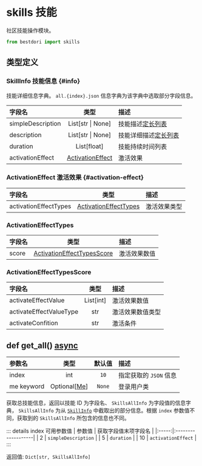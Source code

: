 # skills 技能

社区技能操作模块。

```python
from bestdori import skills
```

## 类型定义

### SkillInfo 技能信息 {#info}

技能详细信息字典。 `all.{index}.json` 信息字典为该字典中选取部分字段信息。

| 字段名 | 类型 | 描述 |
|:------|:----:|:-----|
| simpleDescription | List[str \| None] | 技能描述[定长列表](/typing/#fixed-list) |
| description | List[str \| None] | 技能详细描述[定长列表](/typing/#fixed-list) |
| duration | List[float] | 技能持续时间列表 |
| activationEffect | [ActivationEffect](#activation-effect) | 激活效果 |

### ActivationEffect 激活效果 {#activation-effect}

| 字段名 | 类型 | 描述 |
|:------|:----:|:-----|
| activationEffectTypes | [ActivationEffectTypes](#activationeffecttypes) | 激活效果类型 |

### ActivationEffectTypes

| 字段名 | 类型 | 描述 |
|:------|:----:|:-----|
| score | [ActivationEffectTypesScore](#activationeffecttypesscore) | 激活效果数值 |

### ActivationEffectTypesScore

| 字段名 | 类型 | 描述 |
|:------|:----:|:-----|
| activateEffectValue | List[int] | 激活效果数值 |
| activateEffectValueType | str | 激活效果数值类型 |
| activateConfition | str | 激活条件 |

## def get_all() <Badge type="tip">[async](/fast-start/#async-sync)</Badge>

| 参数名 | 类型 | 默认值 | 描述 |
|:------|:----:|:-----:|:-----|
| index | int | `10` | 指定获取的 `JSON` 信息 |
| me <Badge type="info">keyword</Badge> | Optional[[Me](./user/#me)] | `None` | 登录用户类 |

获取总技能信息，返回以技能 ID 为字段名、 `SkillsAllInfo` 为字段值的信息字典， `SkillsAllInfo` 为从 [`SkillInfo`](#info) 中截取出的部分信息。根据 `index` 参数值不同，获取到的 `SkillsAllInfo` 所包含的信息也不同。

::: details index 可用参数值
| 参数值 | 获取字段值末项字段名 |
|:-----:|:-------------------|
| 2 | `simpleDescription` |
| 5 | `duration` |
| 10 | `activationEffect` |
:::

<Badge type="info">返回值:</Badge> `Dict[str, SkillsAllInfo]`

